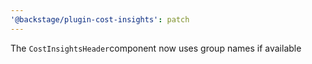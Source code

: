 ```yaml
---
'@backstage/plugin-cost-insights': patch
---
```


The `CostInsightsHeader`component now uses group names if available
